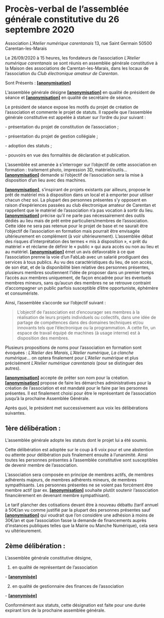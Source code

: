 # Procès-verbal de l’assemblée générale constitutive du 26 septembre 2020

Association *L’Atelier numérique carentanais*
13, rue Saint Germain
50500 Carentan-les-Marais

Le 26/09/2020 à 15 heures, les fondateurs de l’association *L’Atelier numérique carentanais* se sont réunis en assemblée générale constitutive à la Maison des associations de Carentan-les-Marais, dans les locaux de l’association du *Club électronique amateur de Carentan*.

Sont Présents :  **<u>[anonymisation]</u>**

L’assemblée générale désigne **<u>[anonymisation]</u>** en qualité de président de séance et  **<u>[anonymisation]</u>** en qualité de secrétaire de séance.



Le président de séance expose les motifs du projet de création de l’association et commente le projet de statuts. Il rappelle que l’assemblée générale constitutive est appelée à statuer sur l’ordre du jour suivant :

\- présentation du projet de constitution de l’association ;

\- présentation du projet de gestion collégiale ;

\- adoption des statuts ;

\- pouvoirs en vue des formalités de déclaration et publication.



L’assemblée est amenée à s’interroger sur l’objectif de cette association en formation : traitement photo, impression 3D, matériel/outils…  **<u>[anonymisation]</u>** demande si l’objectif de l’association sera la mise à disposition d’un lieu avec des machines. 

**<u>[anonymisation]</u>**, s’inspirant de projets existants par ailleurs, propose le prêt de matériel mis à disposition dans un local et à emporter pour utiliser chacun chez soi. La plupart des personnes présentes s’y opposent en raison d’expériences passées au club électronique amateur de Carentan et rappellent que le matériel de l’association n’a pas vocation à sortir du lieu.  **<u>[anonymisation]</u>** précise qu’il ne parle pas nécessairement des outils dédiés au lieu mais de prêt entre particuliers/membres de l’association. Cette idée ne sera pas retenue pour le projet de base et ne saurait être l’objectif de l’association en formation mais pourrait être envisagée ultérieurement en complément (à voir ultérieurement). L’assemblée débat des risques d’interprétation des termes « mis à disposition », « prêt du matériel » et réclame de définir le « public » qui aura accès ou non au lieu et au matériel.  **<u>[anonymisation]</u>** émet un avis défavorable à ce que l’association prenne la voie d’un FabLab avec un salarié prodiguant des services à tous publics. Au vu des caractéristiques du lieu, de son accès, de son état, et de la disponibilité bien relative des personnes présentes, plusieurs membres soutiennent l’idée de proposer dans un premier temps l’accès aux membres uniquement, de façon encadrée pour les éventuels membres mineurs, sans qu’aucun des membres ne se retrouve contraint d’accompagner un public parfois susceptible d’être opportuniste, éphémère et consumériste.

Ainsi, l’assemblée s’accorde sur l’objectif suivant :

> L’objectif de l’association est d’encourager ses membres à la réalisation de leurs projets individuels ou collectifs, dans une idée de partage de compétences dans des domaines techniques et/ou innovants tels que l’électronique ou la programmation.
> A cette fin, un espace de travail équipé de machines (à usage interne) est à disposition des membres.



Plusieurs propositions de noms pour l’association en formation sont évoquées : *L’Atelier des Marais*, *L’Atelier numérique*, *La clanche numérique*… on optera finalement pour *L’Atelier numérique* et plus précisément *L’Atelier numérique carentanais* (pour se distinguer des autres).



**<u>[anonymisation]</u>** accepte de prêter son nom pour la création. **<u>[anonymisation]</u>** propose de faire les démarches administratives pour la création de l’association et est mandaté pour le faire par les personnes présentes. Il est finalement choisi pour être le représentant de l’association jusqu’à la prochaine Assemblée Générale. 

Après quoi, le président met successivement aux voix les délibérations suivantes.

## **1ère délibération :** 

L’assemblée générale adopte les statuts dont le projet lui a été soumis.

Cette délibération est adoptée sur le coup à 6 voix pour et une abstention ou attente pour délibération puis finalement ensuite à l’unanimité. Ainsi toutes les personnes présentes à l’assemblée constitutive sont susceptibles de devenir membre de l’association.

L’association sera composée en principe de membres actifs, de membres adhérents majeurs, de membres adhérents mineurs, de membres sympathisants. Les personnes présentes ne se voient pas forcément être membre actif (par ex. **<u>[anonymisation]</u>** souhaite plutôt soutenir l’association financièrement en devenant membre sympathisant).

Le tarif plancher des cotisations devant être à nouveau débattu (tarif annuel à 50€/an vu comme justifié par la plupart des personnes présentes sauf  **<u>[anonymisation]</u>** qui voudrait que l’on considère une adhésion à moins de 30€/an et que l’association fasse la demande de financements auprès d’instances publiques telles que la Mairie ou Manche Numérique), cela sera vu ultérieurement.

## **2ème délibération :** 

L’assemblée générale constitutive désigne,

1) en qualité de représentant de l’association

\-  **<u>[anonymisée]</u>**

2) en qualité de gestionnaire des finances de l’association

\-  **<u>[anonymisée]</u>**



Conformément aux statuts, cette désignation est faite pour une durée expirant lors de la prochaine assemblée générale.